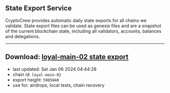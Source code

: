 ## State Export Service
CryptoCrew provides automatic daily state exports for all chains we validate. State export files can be used as genesis files and are a snapshot of the current blockchain state, including all validators, accounts, balances and delegations.

---
**Download: [loyal-main-02 state export](https://dl.ccvalidators.com/SERVICE/loyal/loyal-main-02_export_5905040.json)**
---

- last updated: Sat Jan 06 2024 04:44:28
- chain id: `loyal-main-02`
- export height: `5905040`
- use for: airdrops, local tests, chain recovery
